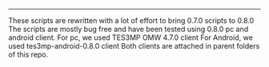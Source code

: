 ----
These scripts are rewritten with a lot of effort to bring 0.7.0 scripts to 0.8.0
The scripts are mostly bug free and have been tested using 0.8.0 pc and android client.
For pc, we used TES3MP OMW 4.7.0 client
For Android, we used tes3mp-android-0.8.0 client
Both clients are attached in parent folders of this repo.